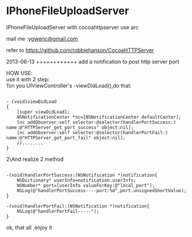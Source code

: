 IPhoneFileUploadServer
======================

IPhoneFileUploadServer with cocoahttpserver
use arc

mail me :ygweric@gmail.com

refer to https://github.com/robbiehanson/CocoaHTTPServer


2013-06-13 ++++++++++++
add a notification to post http server port

HOW USE:<br/>
use it with 2 step:<br/>
1\in you UIViewController's -viewDidLoad(),do that:<br/>
<pre><code>
- (void)viewDidLoad
{
    [super viewDidLoad];
	NSNotificationCenter *nc=[NSNotificationCenter defaultCenter];
    [nc addObserver:self selector:@selector(handlerPortSuccess:) name:@"HTTPServer_get_port_success" object:nil];
    [nc addObserver:self selector:@selector(handlerPortFail:) name:@"HTTPServer_get_port_fail" object:nil];
    //........
}
</code></pre>
2\And realize 2 method<br/>
<pre><code>
-(void)handlerPortSuccess:(NSNotification *)notification{
    NSDictionary* userInfo=notification.userInfo;
    NSNumber* port=[userInfo valueForKey:@"local_port"];
    NSLog(@"handlerPortSuccess----port:%d",port.unsignedShortValue);
}

-(void)handlerPortFail:(NSNotification *)notification{
    NSLog(@"handlerPortFail-----");
}
</code></pre>
ok, that all ,enjoy it


